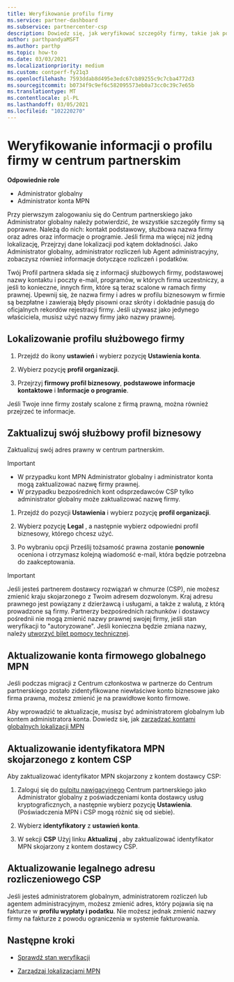 ```yaml
---
title: Weryfikowanie profilu firmy
ms.service: partner-dashboard
ms.subservice: partnercenter-csp
description: Dowiedz się, jak weryfikować szczegóły firmy, takie jak podstawowe kontakty, adres i informacje o programie. Możesz również zaktualizować swoje adresy prawne i rozliczenia.
author: parthpandyaMSFT
ms.author: parthp
ms.topic: how-to
ms.date: 03/03/2021
ms.localizationpriority: medium
ms.custom: contperf-fy21q3
ms.openlocfilehash: 7593ddab8d495e3edc67cb89255c9c7cba4772d3
ms.sourcegitcommit: b0734f9c9ef6c582095573eb0a73cc0c39c7e65b
ms.translationtype: MT
ms.contentlocale: pl-PL
ms.lasthandoff: 03/05/2021
ms.locfileid: "102220270"
---
```

# <a name="verify-your-company-profile-information-in-partner-center"></a>Weryfikowanie informacji o profilu firmy w centrum partnerskim

**Odpowiednie role**

- Administrator globalny
- Administrator konta MPN

Przy pierwszym zalogowaniu się do Centrum partnerskiego jako Administrator globalny należy potwierdzić, że wszystkie szczegóły firmy są poprawne. Należą do nich: kontakt podstawowy, służbowa nazwa firmy oraz adres oraz informacje o programie. Jeśli firma ma więcej niż jedną lokalizację, Przejrzyj dane lokalizacji pod kątem dokładności. Jako Administrator globalny, administrator rozliczeń lub Agent administracyjny, zobaczysz również informacje dotyczące rozliczeń i podatków.

Twój Profil partnera składa się z informacji służbowych firmy, podstawowej nazwy kontaktu i poczty e-mail, programów, w których firma uczestniczy, a jeśli to konieczne, innych firm, które są teraz scalone w ramach firmy prawnej. Upewnij się, że nazwa firmy i adres w profilu biznesowym w firmie są bezpłatne i zawierają błędy pisowni oraz skróty i dokładnie pasują do oficjalnych rekordów rejestracji firmy. Jeśli używasz jako jedynego właściciela, musisz użyć nazwy firmy jako nazwy prawnej.



## <a name="locate-the-legal-business-profile"></a>Lokalizowanie profilu służbowego firmy

1. Przejdź do ikony **ustawień** i wybierz pozycję **Ustawienia konta**.
 
1. Wybierz pozycję **profil organizacji**. 

2. Przejrzyj **firmowy profil biznesowy**, **podstawowe informacje kontaktowe** i **Informacje o programie**.

Jeśli Twoje inne firmy zostały scalone z firmą prawną, można również przejrzeć te informacje. 

## <a name="update-your-legal-business-profile"></a>Zaktualizuj swój służbowy profil biznesowy

Zaktualizuj swój adres prawny w centrum partnerskim.

>[!Important]
>- W przypadku kont MPN Administrator globalny i administrator konta mogą zaktualizować nazwę firmy prawnej.
>- W przypadku bezpośrednich kont odsprzedawców CSP tylko administrator globalny może zaktualizować nazwę firmy. 

1. Przejdź do pozycji **Ustawienia** i wybierz pozycję **profil organizacji**.

2. Wybierz pozycję **Legal**  , a następnie wybierz odpowiedni profil biznesowy, którego chcesz użyć.
 
1. Po wybraniu opcji Prześlij tożsamość prawna zostanie **ponownie** oceniona i otrzymasz kolejną wiadomość e-mail, która będzie potrzebna do zaakceptowania.

>[!Important]
>Jeśli jesteś partnerem dostawcy rozwiązań w chmurze (CSP), nie możesz zmienić kraju skojarzonego z Twoim adresem dozwolonym. Kraj adresu prawnego jest powiązany z dzierżawcą i usługami, a także z walutą, z którą prowadzone są firmy. Partnerzy bezpośrednich rachunków i dostawcy pośrednii nie mogą zmienić nazwy prawnej swojej firmy, jeśli stan weryfikacji to "autoryzowane". Jeśli konieczna będzie zmiana nazwy, należy [utworzyć bilet pomocy technicznej](https://partner.microsoft.com/dashboard/support/servicerequests/create?stage=2&topicid=eb74583c-61b3-2124-bffc-00920e0ae772).


## <a name="update-your-mpn-global-business-account"></a>Aktualizowanie konta firmowego globalnego MPN

Jeśli podczas migracji z Centrum członkostwa w partnerze do Centrum partnerskiego zostało zidentyfikowane niewłaściwe konto biznesowe jako firma prawna, możesz zmienić je na prawidłowe konto firmowe.

Aby wprowadzić te aktualizacje, musisz być administratorem globalnym lub kontem administratora konta. Dowiedz się, jak [zarządzać kontami globalnych lokalizacji MPN](manage-locations.md)


## <a name="update-your-mpn-id-associated-with-your-csp-account"></a>Aktualizowanie identyfikatora MPN skojarzonego z kontem CSP

Aby zaktualizować identyfikator MPN skojarzony z kontem dostawcy CSP:

1. Zaloguj się do [pulpitu nawigacyjnego](https://partner.microsoft.com/dashboard/home) Centrum partnerskiego jako Administrator globalny z poświadczeniami konta dostawcy usług kryptograficznych, a następnie wybierz pozycję **Ustawienia**. (Poświadczenia MPN i CSP mogą różnić się od siebie).
 
1. Wybierz **identyfikatory** z **ustawień konta**.

1. W sekcji **CSP** Użyj linku **Aktualizuj** , aby zaktualizować identyfikator MPN skojarzony z kontem dostawcy CSP. 


## <a name="update-your-csp-legal-billing-address"></a>Aktualizowanie legalnego adresu rozliczeniowego CSP

Jeśli jesteś administratorem globalnym, administratorem rozliczeń lub agentem administracyjnym, możesz zmienić adres, który pojawia się na fakturze w **profilu wypłaty i podatku**. Nie możesz jednak zmienić nazwy firmy na fakturze z powodu ograniczenia w systemie fakturowania.



## <a name="next-steps"></a>Następne kroki

- [Sprawdź stan weryfikacji](verification-responses.md)

- [Zarządzaj lokalizacjami MPN](manage-locations.md)
